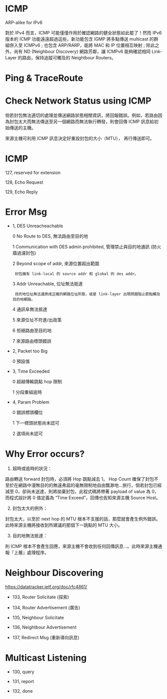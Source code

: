# ICMP
ARP-alike for IPv6

對於 IPv4 而言，ICMP 可能僅僅作用於確認網路的健全狀態如此罷了！然而 IPv6 版本的 ICMP 功能遠遠超過這些，新功能包含 IGMP 將多點傳送 multicast 的群組併入至 ICMPv6 ; 也包含 ARP/RARP，能將 MAC 和 IP 位置相互映射 ; 除此之外，尚有 ND (Neighbour Discovery) 網路芳鄰，讓 ICMPv6 能夠確認相同 Link-Layer 的路由，保持追蹤可觸及的 Neightbour Routers。

# Ping & TraceRoute

# Check Network Status using ICMP

倘若封包無法適切的處理並傳送網路狀態相關資訊，將回報錯誤。例如，若路由因為封包太大而無法傳送至另一個網路而無法執行轉發，則會回傳 ICMP 訊息給初始傳送的主機。

來源主機可利用 ICMP 訊息決定好重設封包的大小（MTU）， 再行傳送即可。

# ICMP

127, reserved for extension

128, Echo Request

129, Echo Reply

# Error Msg

* 1, DES Unreacheachable

     0 No Route to DES, 無法路由至目的地
     
     1 Communication with DES admin prohibited, 管理禁止與目的地通訊 (防火牆過濾封包)
     
     2 Beyond scope of addr, 來源位置超出範圍
     
       封包擁有 link-local 的 source addr 和 global 的 des addr。
     
     3 Addr Unreachable, 位址無法抵達
     
       目的地位址無法還原成正確的網路位址所致，或是 link-layer 出現問題阻止節點觸及目的地網路。  
     
     4 通訊阜無法抵達
     
     5 來源位址不符進/出政策
     
     6 拒絕路由至目的地
     
     7 來源路由標頭錯誤

* 2, Packet too Big

     0 預設值

* 3, Time Exceeded

     0 超越傳輸跳點 hop 限制
     
     1 分段重組逾時

* 4, Param Problem

     0 錯誤標頭欄位
     
     1 下一標頭狀態尚未認可
     
     2 選項尚未認可
     
# Why Error occurs?

1) 超時或逾時的狀況：

路由轉送 forward 封包時，必須將 Hop 跳點減去 1。 Hop Count 確保了封包不至於在網路中漫無目的的無遠弗屆的毫無限制地自由飄渺地...旅行，倘若封包已經減至 0，卻尚未送達，則將拋棄封包，此程式碼將帶著 payload of value 為 0，而程式設計將 0 值定義為 “Time Exceed”，回傳也告知來源主機 Source Host。

2) 封包太大的例外：

封包太大，以至於 next hop 的 MTU 根本不支援的話，那麼就會產生例外錯誤。此時來源主機將接收到所建議的那個下一跳點的 MTU 大小。

3) 目的地無法抵達：

則 ICMP 根本不會產生回應，來源主機不會收到任何回傳訊息...。此時來源主機通報『上層』處理程序。

# Neighbour Discovering

https://datatracker.ietf.org/doc/rfc4861/

* 133, Router Solicitate (探索)

* 134, Router Advertisement (廣告)

* 135, Neighbour Solicitate

* 136, Neightbour Advertisement

* 137, Redirect Msg (重新導向訊息)

# Multicast Listening

* 130, query

* 131, report

* 132, done
